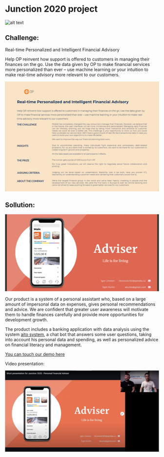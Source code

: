 # Junction 2020 project

 ![alt text](https://i.ytimg.com/vi/_ZaVpSYqxQg/maxresdefault.jpg)

## Challenge:

Real-time Personalized and Intelligent Financial Advisory

Help OP reinvent how support is offered to customers in managing their finances on the go. Use the data given by OP to make financial services more personalized than ever – use machine learning or your intuition to make real-time advisory more relevant to our customers.

 ![alt text](https://github.com/Litvinovis/Junction-2020/blob/main/Challenge.jpg)

## Sollution:

 ![alt text](https://github.com/Litvinovis/Junction-2020/blob/main/main.png)

Our product is a system of a personal assistant who, based on a large amount of impersonal data on expenses, gives personal recommendations and advice. We are confident that greater user awareness will motivate them to handle finances carefully and provide more opportunities for development growth.

The product includes a banking application with data analysis using the system [aito system](https://aito.ai/rpa/), a chat bot that answers some user questions, taking into account his personal data and spending, as well as personalized advice on financial literacy and management.

[You can touch our demo here](https://framer.com/share/3WiZI8ZBi75TqPQXs6a2/MZG3tFEcd?fullscreen=1&highlights=0)

Video presentation:

[![Watch the video](https://github.com/Litvinovis/Junction-2020/blob/main/youtube.jpg)](https://youtu.be/C6ciRk_gStY)
